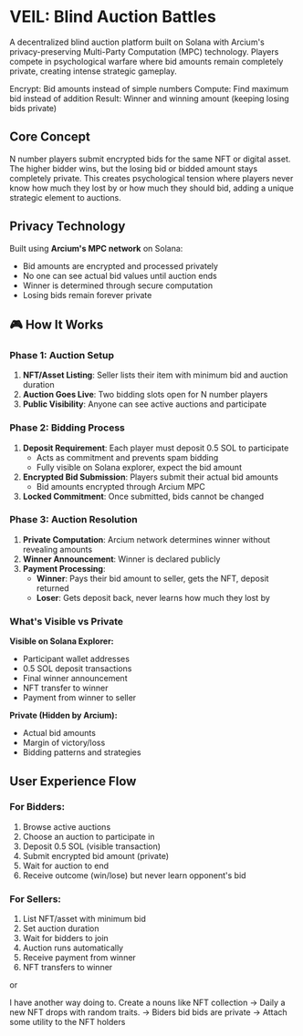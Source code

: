 # VEIL: Blind Auction Battles

A decentralized blind auction platform built on Solana with Arcium's privacy-preserving Multi-Party Computation (MPC) technology. Players compete in psychological warfare where bid amounts remain completely private, creating intense strategic gameplay.

Encrypt: Bid amounts instead of simple numbers
Compute: Find maximum bid instead of addition
Result: Winner and winning amount (keeping losing bids private)

## Core Concept

N number players submit encrypted bids for the same NFT or digital asset. The higher bidder wins, but the losing bid or bidded amount stays completely private. This creates psychological tension where players never know how much they lost by or how much they should bid, adding a unique strategic element to auctions.

## Privacy Technology

Built using **Arcium's MPC network** on Solana:
- Bid amounts are encrypted and processed privately
- No one can see actual bid values until auction ends
- Winner is determined through secure computation
- Losing bids remain forever private

## 🎮 How It Works

### Phase 1: Auction Setup
1. **NFT/Asset Listing**: Seller lists their item with minimum bid and auction duration
2. **Auction Goes Live**: Two bidding slots open for N number players
3. **Public Visibility**: Anyone can see active auctions and participate

### Phase 2: Bidding Process
1. **Deposit Requirement**: Each player must deposit 0.5 SOL to participate
   - Acts as commitment and prevents spam bidding
   - Fully visible on Solana explorer, expect the bid amount
2. **Encrypted Bid Submission**: Players submit their actual bid amounts
   - Bid amounts encrypted through Arcium MPC
3. **Locked Commitment**: Once submitted, bids cannot be changed

### Phase 3: Auction Resolution
1. **Private Computation**: Arcium network determines winner without revealing amounts
2. **Winner Announcement**: Winner is declared publicly
3. **Payment Processing**:
   - **Winner**: Pays their bid amount to seller, gets the NFT, deposit returned
   - **Loser**: Gets deposit back, never learns how much they lost by

### What's Visible vs Private

**Visible on Solana Explorer:**
- Participant wallet addresses
- 0.5 SOL deposit transactions
- Final winner announcement
- NFT transfer to winner
- Payment from winner to seller

**Private (Hidden by Arcium):**
- Actual bid amounts
- Margin of victory/loss
- Bidding patterns and strategies

## User Experience Flow

### For Bidders:
1. Browse active auctions
2. Choose an auction to participate in
3. Deposit 0.5 SOL (visible transaction)
4. Submit encrypted bid amount (private)
5. Wait for auction to end
6. Receive outcome (win/lose) but never learn opponent's bid

### For Sellers:
1. List NFT/asset with minimum bid
2. Set auction duration
3. Wait for bidders to join
4. Auction runs automatically
5. Receive payment from winner
6. NFT transfers to winner

or 

I have another way doing to. Create a nouns like NFT collection -> Daily a new NFT drops with random traits. -> Biders bid bids are private -> Attach some utility to the NFT holders
